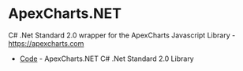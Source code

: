 # ApexCharts.NET

C# .Net Standard 2.0 wrapper for the ApexCharts Javascript Library - https://apexcharts.com

 * [Code](Code) - ApexCharts.NET C# .Net Standard 2.0 Library 
 